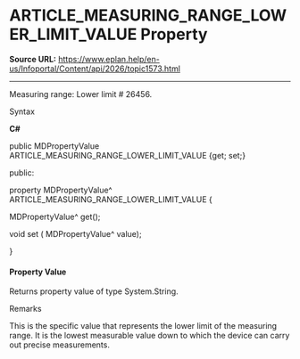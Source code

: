 # ARTICLE_MEASURING_RANGE_LOWER_LIMIT_VALUE Property

**Source URL:** https://www.eplan.help/en-us/Infoportal/Content/api/2026/topic1573.html

---

Measuring range: Lower limit # 26456.

Syntax

**C#**



public MDPropertyValue ARTICLE_MEASURING_RANGE_LOWER_LIMIT_VALUE {get; set;}

public:

property MDPropertyValue^ ARTICLE_MEASURING_RANGE_LOWER_LIMIT_VALUE {

   MDPropertyValue^ get();

   void set (    MDPropertyValue^ value);

}


#### Property Value

Returns property value of type System.String.

Remarks

This is the specific value that represents the lower limit of the measuring range. It is the lowest measurable value down to which the device can carry out precise measurements.
